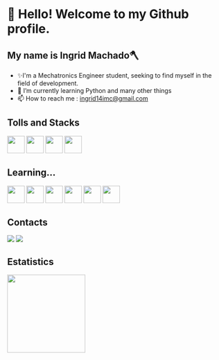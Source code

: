 # 👋 Hello! Welcome to my Github profile.
## My name is Ingrid Machado🪓
- ✨I'm a Mechatronics Engineer student, seeking to find myself in the field of development.
- 🌱 I’m currently learning Python and many other things
- 📫 How to reach me : ingrid14imc@gmail.com 

## Tolls and Stacks
<img loading="lazy" src="https://cdn.jsdelivr.net/gh/devicons/devicon/icons/git/git-original.svg" width="40" height="40"/> <img src="https://cdn.jsdelivr.net/gh/devicons/devicon/icons/python/python-original.svg" width="40" height="40" /> <img src="https://cdn.jsdelivr.net/gh/devicons/devicon/icons/vscode/vscode-original.svg" width="40" height="40" /> <img src="https://cdn.jsdelivr.net/gh/devicons/devicon/icons/arduino/arduino-original.svg" width="40" height="40" />

## Learning...
<img src="https://cdn.jsdelivr.net/gh/devicons/devicon/icons/java/java-original.svg" width="40" height="40" /> <img src="https://cdn.jsdelivr.net/gh/devicons/devicon/icons/javascript/javascript-original.svg" width="40" height="40" /> <img src="https://cdn.jsdelivr.net/gh/devicons/devicon/icons/angularjs/angularjs-original.svg" idth="40" height="40"/> <img src="https://cdn.jsdelivr.net/gh/devicons/devicon/icons/html5/html5-original.svg" idth="40" height="40" /> <img src="https://cdn.jsdelivr.net/gh/devicons/devicon/icons/css3/css3-original.svg"  idth="40" height="40"/> <img src="https://cdn.jsdelivr.net/gh/devicons/devicon/icons/nodejs/nodejs-original.svg"  idth="40" height="40" />

## Contacts
<div>
  <a href = "mailto:ingrid14imc@gmail.com"><img loading="lazy" src="https://img.shields.io/badge/Gmail-D14836?style=for-the-badge&logo=gmail&logoColor=white" target="_blank"></a>
<a href="https://www.linkedin.com/in/ingrid-machado-0410101a4/" target="_blank"><img loading="lazy" src="https://img.shields.io/badge/-LinkedIn-%230077B5?style=for-the-badge&logo=linkedin&logoColor=white" target="_blank"></a>   
</div>

## Estatistics
<div>
<a href="https://github.com/MachIngrid">
<img loading="lazy" height="180em" src="https://github-readme-stats.vercel.app/api/top-langs/?username=MachIngrid&layout=compact&langs_count=7&theme=dracula"/>

</div>


          
          
          
          
          
          

          
          
          

<!---
ingridpy/ingridpy is a ✨ special ✨ repository because its `README.md` (this file) appears on your GitHub profile.
You can click the Preview link to take a look at your changes.
--->

